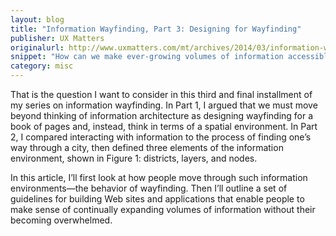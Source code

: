 ```yaml
---
layout: blog
title: "Information Wayfinding, Part 3: Designing for Wayfinding"
publisher: UX Matters
originalurl: http://www.uxmatters.com/mt/archives/2014/03/information-wayfinding-part-3-designing-for-wayfinding-1.php
snippet: "How can we make ever-growing volumes of information accessible and useful to people without overwhelming them?"
category: misc
---
```


That is the question I want to consider in this third and final installment of my series on information wayfinding. In Part 1, I argued that we must move beyond thinking of information architecture as designing wayfinding for a book of pages and, instead, think in terms of a spatial environment. In Part 2, I compared interacting with information to the process of finding one’s way through a city, then defined three elements of the information environment, shown in Figure 1: districts, layers, and nodes.

In this article, I’ll first look at how people move through such information environments—the behavior of wayfinding. Then I’ll outline a set of guidelines for building Web sites and applications that enable people to make sense of continually expanding volumes of information without their becoming overwhelmed.